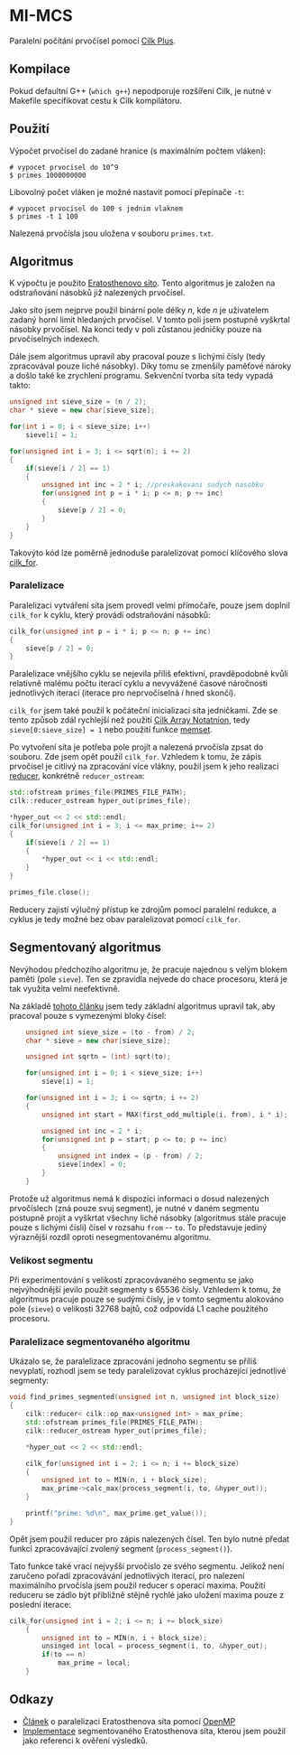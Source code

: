 # MI-MCS

Paralelní počítání prvočísel pomocí [Cilk Plus](https://www.cilkplus.org).

## Kompilace

Pokud defaultní G++ (`which g++`) nepodporuje rozšíření Cilk, je nutné v Makefile specifikovat cestu k Cilk kompilátoru.

## Použití

Výpočet prvočísel do zadané hranice (s maximálním počtem vláken):

```
# vypocet prvocisel do 10^9
$ primes 1000000000
```

Libovolný počet vláken je možné nastavit pomocí přepínače `-t`:

```
# vypocet prvocisel do 100 s jednim vlaknem
$ primes -t 1 100
```

Nalezená prvočísla jsou uložena v souboru `primes.txt`.

## Algoritmus

K výpočtu je použito [Eratosthenovo síto](https://en.wikipedia.org/wiki/Sieve_of_Eratosthenes). Tento algoritmus je založen na odstraňování násobků již nalezených prvočísel.

Jako síto jsem nejprve použil binární pole délky *n*, kde *n* je uživatelem zadaný horní limit hledaných prvočísel. V tomto poli jsem postupně vyškrtal násobky prvočísel. Na konci tedy v poli zůstanou jedničky pouze na prvočíselných indexech.

Dále jsem algoritmus upravil aby pracoval pouze s lichými čísly (tedy zpracovával pouze liché násobky). Díky tomu se zmenšily paměťové nároky a došlo také ke zrychlení programu. Sekvenční tvorba síta tedy vypadá takto:

```cpp
unsigned int sieve_size = (n / 2);
char * sieve = new char[sieve_size];

for(int i = 0; i < sieve_size; i++)
    sieve[i] = 1;

for(unsigned int i = 3; i <= sqrt(n); i += 2)
{
    if(sieve[i / 2] == 1)
    {
        unsigned int inc = 2 * i; //preskakovani sudych nasobku
        for(unsigned int p = i * i; p <= n; p += inc)
        {
            sieve[p / 2] = 0;
        }
    }
}
```

Takovýto kód lze poměrně jednoduše paralelizovat pomocí klíčového slova [cilk_for](https://www.cilkplus.org/tutorial-cilk-plus-keywords#cilk_for).

### Paralelizace

Paralelizaci vytváření síta jsem provedl velmi přímočaře, pouze jsem doplnil `cilk_for` k cyklu, který provádí odstraňování násobků:

```cpp
cilk_for(unsigned int p = i * i; p <= n; p += inc)
{
    sieve[p / 2] = 0;
}
```

Paralelizace vnějšího cyklu se nejevila příliš efektivní, pravděpodobně kvůli relativně malému počtu iterací cyklu a nevyvážené časové náročnosti jednotlivých iterací (iterace pro neprvočíselná *i* hned skončí).

`cilk_for` jsem také použil k počáteční inicializaci síta jedničkami. Zde se tento způsob zdál rychlejší než použití [Cilk Array Notatnion](https://www.cilkplus.org/tutorial-array-notation), tedy `sieve[0:sieve_size] = 1` nebo použití funkce [memset](http://www.cplusplus.com/reference/cstring/memset/).

Po vytvoření síta je potřeba pole projít a nalezená prvočísla zpsat do souboru. Zde jsem opět použil `cilk_for`. Vzhledem k tomu, že zápis prvočísel je citlivý na zpracování více vlákny, použil jsem k jeho realizaci [reducer](https://www.cilkplus.org/tutorial-cilk-plus-reducers), konkrétně `reducer_ostream`:

```cpp
std::ofstream primes_file(PRIMES_FILE_PATH);
cilk::reducer_ostream hyper_out(primes_file);

*hyper_out << 2 << std::endl;
cilk_for(unsigned int i = 3; i <= max_prime; i+= 2)
{
    if(sieve[i / 2] == 1)
    {
    	*hyper_out << i << std::endl;
    }
}

primes_file.close();
```

Reducery zajistí výlučný přístup ke zdrojům pomocí paralelní redukce, a cyklus je tedy možné bez obav paralelizovat pomocí `cilk_for`.

## Segmentovaný algoritmus

Nevýhodou předchozího algoritmu je, že pracuje najednou s velým blokem paměti (pole `sieve`). Ten se zpravidla nejvede do chace procesoru, která je tak využita velmi neefektivně.

Na základě [tohoto článku](http://create.stephan-brumme.com/eratosthenes/) jsem tedy základní algoritmus upravil tak, aby pracoval pouze s vymezenými bloky čísel:

```cpp
    unsigned int sieve_size = (to - from) / 2;
    char * sieve = new char[sieve_size];

    unsigned int sqrtn = (int) sqrt(to);

    for(unsigned int i = 0; i < sieve_size; i++)
        sieve[i] = 1;

    for(unsigned int i = 3; i <= sqrtn; i += 2)
    {
        unsigned int start = MAX(first_odd_multiple(i, from), i * i);

        unsigned int inc = 2 * i;
        for(unsigned int p = start; p <= to; p += inc)
        {
            unsigned int index = (p - from) / 2;
            sieve[index] = 0;
        }
    }
```
Protože už algoritmus nemá k dispozici informaci o dosud nalezených prvočíslech (zná pouze svuj segment), je nutné v daném segmentu postupně projít a vyškrtat všechny liché násobky (algoritmus stále pracuje pouze s lichými čísli) čísel v rozsahu `from` -- `to`. To představuje jediný výraznější rozdíl oproti nesegmentovanému algoritmu.

### Velikost segmentu

Při experimentování s velikostí zpracovávaného segmentu se jako nejvýhodnější jevilo použít segmenty s 65536 čísly. Vzhledem k tomu, že algoritmus pracuje pouze se sudými čísly, je v tomto segmentu alokováno pole (`sieve`) o velikosti 32768 bajtů, což odpovídá L1 cache použitého procesoru.

### Paralelizace segmentovaného algoritmu

Ukázalo se, že paralelizace zpracování jednoho segmentu se příliš nevyplatí, rozhodl jsem se tedy paralelizovat cyklus procházející jednotlivé segmenty:

```cpp
void find_primes_segmented(unsigned int n, unsigned int block_size)
{
    cilk::reducer< cilk::op_max<unsigned int> > max_prime;
    std::ofstream primes_file(PRIMES_FILE_PATH);
    cilk::reducer_ostream hyper_out(primes_file);

    *hyper_out << 2 << std::endl;

    cilk_for(unsigned int i = 2; i <= n; i += block_size)
    {
        unsigned int to = MIN(n, i + block_size);
        max_prime->calc_max(process_segment(i, to, &hyper_out));
    }

    printf("prime: %d\n", max_prime.get_value());
}
```

Opět jsem použil reducer pro zápis nalezených čísel. Ten bylo nutné předat funkci zpracovávající zvolený segment (`process_segment()`).

Tato funkce také vrací nejvyšší prvočíslo ze svého segmentu. Jelikož není zaručeno pořadí zpracovávání jednotlivých iterací, pro nalezení maximálního prvočísla jsem použil reducer s operací maxima. Použití reduceru se zádlo být přibližně stějně rychlé jako uložení maxima pouze z poslední iterace:

```cpp
cilk_for(unsigned int i = 2; i <= n; i += block_size)
    {
        unsigned int to = MIN(n, i + block_size);
        unsinged int local = process_segment(i, to, &hyper_out);
        if(to == n)
            max_prime = local;
    }
```

## Odkazy

* [Článek](http://create.stephan-brumme.com/eratosthenes/) o paralelizaci Eratosthenova síta pomocí [OpenMP](http://www.openmp.org/)
* [Implementace](http://primesieve.org/segmented_sieve.html) segmentovaného Eratosthenova síta, kterou jsem použil jako referenci k ověření výsledků.